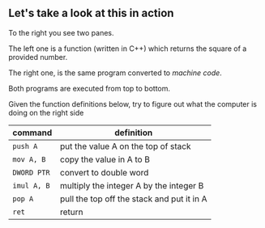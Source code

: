 ## Let's take a look at this in action

To the right you see two panes.

The left one is a function (written in C++) which returns the square of a provided number.

The right one, is the same program converted to _machine code_.

Both programs are executed from top to bottom.

Given the function definitions below, try to figure out what the computer is doing on the right side

|   command    |               definition                    |
|--------------|---------------------------------------------|
| `push A`     | put the value A on the top of stack         |
| `mov A, B`   | copy the value in A to B                    |
| `DWORD PTR`  | convert to double word                      |
| `imul A, B`  | multiply the integer A by the integer B     |
| `pop A`      | pull the top off the stack and put it in A  |
| `ret`        | return                                      |
